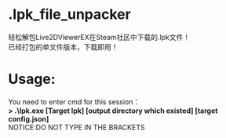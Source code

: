 # .lpk_file_unpacker
轻松解包Live2DViewerEX在Steam社区中下载的.lpk文件！  
已经打包的单文件版本，下载即用！  
 
# Usage: 
You need to enter cmd for this session：  
  **> .\lpk.exe [Target lpk] [output directory which existed] [target config.json]**  
  NOTICE:DO NOT TYPE IN THE BRACKETS  
